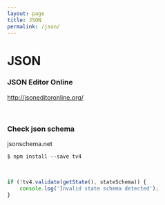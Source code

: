 ```yaml
---
layout: page
title: JSON
permalink: /json/
---
```


# JSON

### JSON Editor Online

http://jsoneditoronline.org/


<br/>

### Check json schema 

jsonschema.net

	$ npm install --save tv4

<br/>

```js
if (!tv4.validate(getState(), stateSchema)) {
	console.log('Invalid state schema detected');
}
```